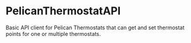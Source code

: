 # PelicanThermostatAPI
Basic API client for Pelican Thermostats that can get and set thermostat points for one or multiple thermostats. 
